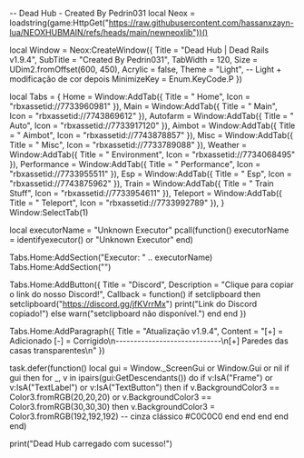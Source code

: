 -- Dead Hub - Created By Pedrin031
local Neox = loadstring(game:HttpGet("https://raw.githubusercontent.com/hassanxzayn-lua/NEOXHUBMAIN/refs/heads/main/newneoxlib"))()

local Window = Neox:CreateWindow({
    Title = "Dead Hub | Dead Rails v1.9.4",
    SubTitle = "Created By Pedrin031",
    TabWidth = 120,
    Size = UDim2.fromOffset(600, 450),
    Acrylic = false,
    Theme = "Light", -- Light + modificação de cor depois
    MinimizeKey = Enum.KeyCode.P
})

local Tabs = {
    Home = Window:AddTab({ Title = " Home", Icon = "rbxassetid://7733960981" }),
    Main = Window:AddTab({ Title = " Main", Icon = "rbxassetid://7743869612" }),
    Autofarm = Window:AddTab({ Title = " Auto", Icon = "rbxassetid://7733917120" }),
    Aimbot = Window:AddTab({ Title = " Aimbot", Icon = "rbxassetid://7743878857" }),
    Misc = Window:AddTab({ Title = " Misc", Icon = "rbxassetid://7733789088" }),
    Weather = Window:AddTab({ Title = " Environment", Icon = "rbxassetid://7734068495" }),
    Performance = Window:AddTab({ Title = " Performance", Icon = "rbxassetid://7733955511" }),
    Esp = Window:AddTab({ Title = " Esp", Icon = "rbxassetid://7743875962" }),
    Train = Window:AddTab({ Title = " Train Stuff", Icon = "rbxassetid://7733954611" }),
    Teleport = Window:AddTab({ Title = " Teleport", Icon = "rbxassetid://7733992789" }),
}
Window:SelectTab(1)

local executorName = "Unknown Executor"
pcall(function()
    executorName = identifyexecutor() or "Unknown Executor"
end)

Tabs.Home:AddSection("Executor: " .. executorName)
Tabs.Home:AddSection("")

Tabs.Home:AddButton({
    Title = "Discord",
    Description = "Clique para copiar o link do nosso Discord!",
    Callback = function()
        if setclipboard then
            setclipboard("https://discord.gg/jfKVrrMx")
            print("Link do Discord copiado!")
        else
            warn("setclipboard não disponível.")
        end
    end
})

Tabs.Home:AddParagraph({
    Title = "Atualização v1.9.4",
    Content = "[+] = Adicionado     [-] = Corrigido\n-----------------------------\n[+] Paredes das casas transparentes\n"
})

task.defer(function()
    local gui = Window._ScreenGui or Window.Gui or nil
    if gui then
        for _, v in ipairs(gui:GetDescendants()) do
            if v:IsA("Frame") or v:IsA("TextLabel") or v:IsA("TextButton") then
                if v.BackgroundColor3 == Color3.fromRGB(20,20,20) or v.BackgroundColor3 == Color3.fromRGB(30,30,30) then
                    v.BackgroundColor3 = Color3.fromRGB(192,192,192) -- cinza clássico #C0C0C0
                end
            end
        end
    end
end)

print("Dead Hub carregado com sucesso!")
